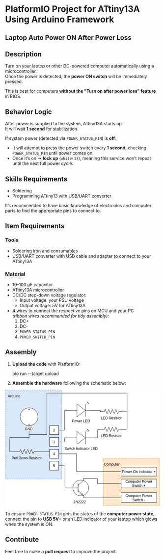 # PlatformIO Project for ATtiny13A Using Arduino Framework  
## Laptop Auto Power ON After Power Loss

## Description

Turn on your laptop or other DC-powered computer automatically using a microcontroller.  
Once the power is detected, the **power ON switch** will be immediately pressed.  

This is best for computers **without the "Turn on after power loss" feature** in BIOS.

## Behavior Logic

After power is supplied to the system, ATtiny13A starts up.  
It will wait **1 second** for stabilization.

If system power (detected via `POWER_STATUS_PIN`) is **off**:

- It will attempt to press the power switch every **1 second**, checking `POWER_STATUS_PIN` until power comes on.
- Once it’s on → **lock up** (`while(1)`), meaning this service won’t repeat until the next full power cycle.

## Skills Requirements

- Soldering
- Programming ATtiny13 with USB/UART converter  

It’s recommended to have basic knowledge of electronics and computer parts to find the appropriate pins to connect to.

## Item Requirements

### Tools

- Soldering iron and consumables
- USB/UART converter with USB cable and adapter to connect to your ATtiny13A

### Material

- 10–100 µF capacitor
- ATtiny13A microcontroller
- DC/DC step-down voltage regulator:
  - Input voltage: your PSU voltage
  - Output voltage: 5V for ATtiny13A
- 4 wires to connect the respective pins on MCU and your PC  
  *(ribbon wires recommended for tidy assembly)*:
  1. DC+
  2. DC-
  3. `POWER_STATUS_PIN`
  4. `POWER_SWITCH_PIN`

## Assembly

1. **Upload the code** with PlatformIO:

    pio run --target upload

2. **Assemble the hardware** following the schematic below:

![Schematic](img/pcswitch.png)

To ensure `POWER_STATUS_PIN` gets the status of the **computer power state**, connect the pin to **USB 5V+** or an LED indicator of your laptop which glows when the system is ON.

## Contribute

Feel free to make a **pull request** to improve the project.
